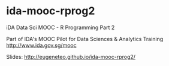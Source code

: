 # ida-mooc-rprog2
iDA Data Sci MOOC - R Programming Part 2

Part of IDA's MOOC Pilot for Data Sciences & Analytics Training http://www.ida.gov.sg/mooc

Slides: http://eugeneteo.github.io/ida-mooc-rprog2/
